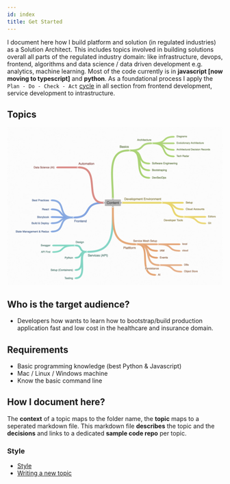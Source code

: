 ```yaml
---
id: index
title: Get Started
---
```


I document here how I build platform and solution (in regulated industries) as a Solution Architect. This includes topics involved in building solutions overall all parts of the regulated industry domain: like infrastructure, devops, frontend, algorithms and data science / data driven development e.g. analytics, machine learning.  Most of the code currently is in **javascript [now moving to typescript]** and **python**. As a foundational process I apply the `Plan - Do - Check - Act` [cycle](https://de.wikipedia.org/wiki/Demingkreis) in all section from frontend development, service development to intrastructure. 

## Topics

[![picture of the overview of the topics](/img/overview.png)](https://embed.coggle.it/diagram/Wog4AgWJuAAB-ba-/d6269da9c39644334c504c9bffac35b287e64983792a5ec69204183aa3ad8b1f)

## Who is the target audience?

* Developers how wants to learn how to bootstrap/build production application fast and low cost in the healthcare and insurance domain.

## Requirements

* Basic programming knowledge \(best Python & Javascript\)
* Mac / Linux / Windows machine
* Know the basic command line

## How I document here? 

The **context** of a topic maps to the folder name, the **topic** maps to a seperated markdown file. This markdown file **describes** the topic and the **decisions** and links to a dedicated **sample code repo** per topic.

### Style

* [Style](https://istio.io/about/contribute/style-guide/)
* [Writing a new topic](https://istio.io/about/contribute/writing-a-new-topic/)
